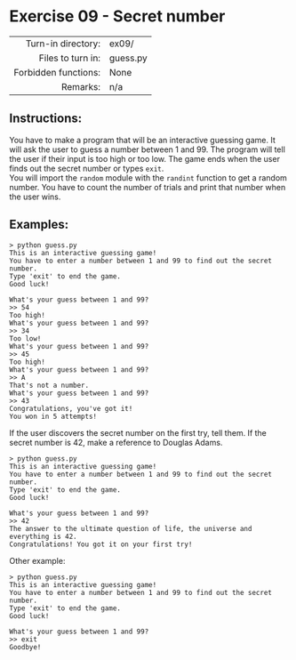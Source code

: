# Exercise 09 - Secret number

|                         |                    |
| -----------------------:| ------------------ |
|   Turn-in directory:    |  ex09/             |
|   Files to turn in:     |  guess.py          |
|   Forbidden functions:  |  None              |
|   Remarks:              |  n/a               |

## Instructions:

You have to make a program that will be an interactive guessing game. It will ask the user to guess a number between 1 and 99. The program will tell the user if their input is too high or too low. The game ends when the user finds out the secret number or types `exit`.  
You will import the `random` module with the `randint` function to get a random number. 
You have to count the number of trials and print that number when the user wins.

## Examples:

```console
> python guess.py
This is an interactive guessing game!
You have to enter a number between 1 and 99 to find out the secret number.
Type 'exit' to end the game.
Good luck!

What's your guess between 1 and 99?
>> 54
Too high!
What's your guess between 1 and 99?
>> 34
Too low!
What's your guess between 1 and 99?
>> 45
Too high!
What's your guess between 1 and 99?
>> A
That's not a number.
What's your guess between 1 and 99?
>> 43
Congratulations, you've got it!
You won in 5 attempts!
```

If the user discovers the secret number on the first try, tell them.
If the secret number is 42, make a reference to Douglas Adams.

```console
> python guess.py
This is an interactive guessing game!
You have to enter a number between 1 and 99 to find out the secret number.
Type 'exit' to end the game.
Good luck!

What's your guess between 1 and 99?
>> 42
The answer to the ultimate question of life, the universe and everything is 42.
Congratulations! You got it on your first try!
```

Other example:
```console
> python guess.py
This is an interactive guessing game!
You have to enter a number between 1 and 99 to find out the secret number.
Type 'exit' to end the game.
Good luck!

What's your guess between 1 and 99?
>> exit
Goodbye!
```



